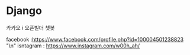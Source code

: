 # Django
 카카오 i 오픈빌더 챗봇

facebook :https://www.facebook.com/profile.php?id=100004501238823 "\n"
isntagram : https://www.instagram.com/w00h_ah/
